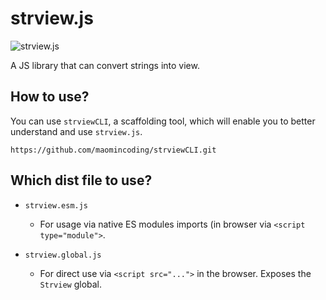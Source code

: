 # strview.js
![strview.js](https://www.maomin.club/data/strview/logo.png)

A JS library that can convert strings into view.

## How to use?

You can use `strviewCLI`, a scaffolding tool, which will enable you to better understand and use `strview.js`.

```
https://github.com/maomincoding/strviewCLI.git
```

## Which dist file to use?

- `strview.esm.js`
  - For usage via native ES modules imports (in browser via `<script type="module">`.

- `strview.global.js`
  - For direct use via `<script src="...">` in the browser. Exposes the `Strview` global.